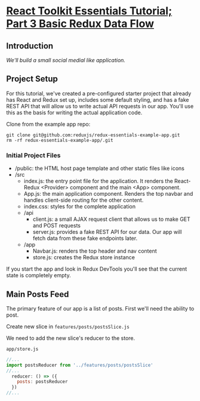 # [React Toolkit Essentials Tutorial; Part 3 Basic Redux Data Flow](https://redux.js.org/tutorials/essentials/part-2-data-flow)


## Introduction

*We'll build a small social medial like application.*

## Project Setup

For this tutorial, we've created a pre-configured starter project that already has React and Redux set up, includes some
default styling, and has a fake REST API that will allow us to write actual API requests in our app. You'll use this as
the basis for writing the actual application code.

Clone from the example app repo:

    git clone git@github.com:reduxjs/redux-essentials-example-app.git
    rm -rf redux-essentials-example-app/.git

### Initial Project Files

- /public: the HTML host page template and other static files like icons
- /src
  - index.js: the entry point file for the application. It renders the React-Redux \<Provider\> component and the main
    \<App\> component.
  - App.js: the main application component. Renders the top navbar and handles client-side routing for the other
    content.
  - index.css: styles for the complete application
  - /api
    - client.js: a small AJAX request client that allows us to make GET and POST requests
    - server.js: provides a fake REST API for our data. Our app will fetch data from these fake endpoints later.
  - /app
    - Navbar.js: renders the top header and nav content
    - store.js: creates the Redux store instance

If you start the app and look in Redux DevTools you'll see that the current state is completely empty.

## Main Posts Feed

The primary feature of our app is a list of posts.  First we'll need the ability to post.

Create new slice in `features/posts/postsSlice.js`

We need to add the new slice's reducer to the store.

`app/store.js`

```js
//...
import postsReducer from '../features/posts/postsSlice'
//...
  reducer: () => ({
    posts: postsReducer
  })
//...
```
